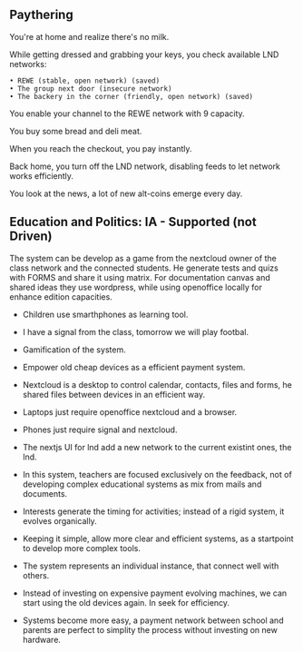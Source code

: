 ## Paythering

You're at home and realize there's no milk.

While getting dressed and grabbing your keys, you check available LND networks:

    • REWE (stable, open network) (saved)
    • The group next door (insecure network) 
    • The backery in the corner (friendly, open network) (saved)

You enable your channel to the REWE network with 9 capacity.

You buy some bread and deli meat. 

When you reach the checkout, you pay instantly.

Back home, you turn off the LND network, disabling feeds to let network works efficiently.

You look at the news, a lot of new alt-coins emerge every day.

## Education and Politics: IA - Supported (not Driven)

The system can be develop as a game from the nextcloud owner of the class network and the connected students. He generate tests and quizs with FORMS and share it using matrix. For documentation canvas and shared ideas they use wordpress, while using openoffice locally for enhance edition capacities.

- Children use smarthphones as learning tool.

- I have a signal from the class, tomorrow we will play footbal.

- Gamification of the system.

- Empower old cheap devices as a efficient payment system. 

- Nextcloud is a desktop to control calendar, contacts, files and forms, he shared files between devices in an efficient way.

- Laptops just require openoffice nextcloud and a browser.

- Phones just require signal and nextcloud.

- The nextjs UI for lnd add a new network to the current existint ones, the lnd.

- In this system, teachers are focused exclusively on the feedback, not of developing complex educational systems as mix from mails and documents.

- Interests generate the timing for activities; instead of a rigid system, it evolves organically.

- Keeping it simple, allow more clear and efficient systems, as a startpoint to develop more complex tools.

- The system represents an individual instance, that connect well with others.

- Instead of investing on expensive payment evolving machines, we can start using the old devices again. In seek for efficiency.

- Systems become more easy, a payment network between school and parents are perfect to simplity the process without investing on new hardware.
